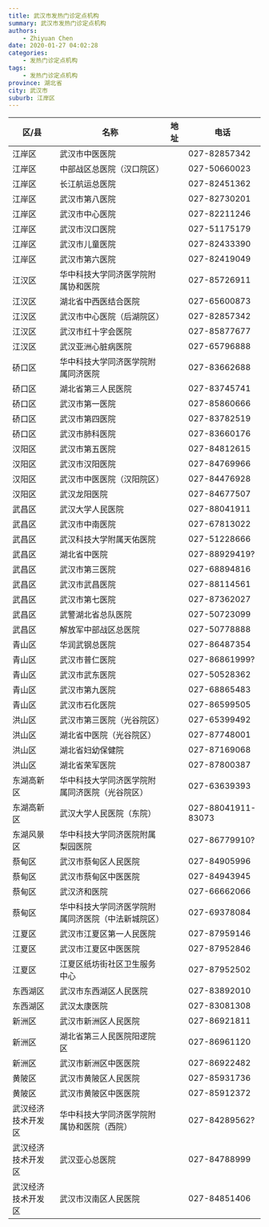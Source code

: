 ```yaml
---
title: 武汉市发热门诊定点机构
summary: 武汉市发热门诊定点机构
authors: 
    - Zhiyuan Chen
date: 2020-01-27 04:02:28
categories: 
    - 发热门诊定点机构
tags: 
    - 发热门诊定点机构
province: 湖北省
city: 武汉市
suburb: 江岸区
---
```


|  区/县  |  名称  |  地址  |  电话  |
|------|-------|------|------|
|  江岸区  |  武汉市中医医院  |    |  027-82857342  
|  江岸区  |  中部战区总医院（汉口院区）  |    |  027-50660023  
|  江岸区  |  长江航运总医院  |    |  027-82451362  
|  江岸区  |  武汉市第八医院  |    |  027-82730201  
|  江岸区  |  武汉市中心医院  |    |  027-82211246  
|  江岸区  |  武汉市汉口医院  |    |  027-51175179  
|  江岸区  |  武汉市儿童医院  |    |  027-82433390  
|  江岸区  |  武汉市第六医院  |    |  027-82419049  
|  江汉区  |  华中科技大学同济医学院附属协和医院  |    |  027-85726911  
|  江汉区  |  湖北省中西医结合医院  |    |  027-65600873  
|  江汉区  |  武汉市中心医院（后湖院区）  |    |  027-82857342  
|  江汉区  |  武汉市红十字会医院  |    |  027-85877677  
|  江汉区  |  武汉亚洲心脏病医院  |    |  027-65796888  
|  硚口区  |  华中科技大学同济医学院附属同济医院  |    |  027-83662688  
|  硚口区  |  湖北省第三人民医院  |    |  027-83745741  
|  硚口区  |  武汉市第一医院  |    |  027-85860666  
|  硚口区  |  武汉市第四医院  |    |  027-83782519  
|  硚口区  |  武汉市肺科医院  |    |  027-83660176  
|  汉阳区  |  武汉市第五医院  |    |  027-84812615  
|  汉阳区  |  武汉市汉阳医院  |    |  027-84769966  
|  汉阳区  |  武汉市中医医院（汉阳院区）  |    |  027-84476928  
|  汉阳区  |  武汉龙阳医院  |    |  027-84677507  
|  武昌区  |  武汉大学人民医院  |    |  027-88041911  
|  武昌区  |  武汉市中南医院  |    |  027-67813022  
|  武昌区  |  武汉科技大学附属天佑医院  |    |  027-51228666  
|  武昌区  |  湖北省中医院  |    |  027-88929419?  
|  武昌区  |  武汉市第三医院  |    |  027-68894816  
|  武昌区  |  武汉市武昌医院  |    |  027-88114561  
|  武昌区  |  武汉市第七医院  |    |  027-87362027  
|  武昌区  |  武警湖北省总队医院  |    |  027-50723099  
|  武昌区  |  解放军中部战区总医院  |    |  027-50778888  
|  青山区  |  华润武钢总医院  |    |  027-86487354  
|  青山区  |  武汉市普仁医院  |    |  027-86861999?  
|  青山区  |  武汉市武东医院  |    |  027-50528362  
|  青山区  |  武汉市第九医院  |    |  027-68865483  
|  青山区  |  武汉市石化医院  |    |  027-86599505  
|  洪山区  |  武汉市第三医院（光谷院区）  |    |  027-65399492  
|  洪山区  |  湖北省中医院（光谷院区）  |    |  027-87748001  
|  洪山区  |  湖北省妇幼保健院  |    |  027-87169068  
|  洪山区  |  湖北省荣军医院  |    |  027-87800387  
|  东湖高新区  |  华中科技大学同济医学院附属同济医院（光谷院区）  |    |  027-63639393  
|  东湖高新区  |  武汉大学人民医院（东院）  |    |  027-88041911-83073  
|  东湖风景区  |  华中科技大学同济医院附属梨园医院  |    |  027-86779910?  
|  蔡甸区  |  武汉市蔡甸区人民医院  |    |  027-84905996  
|  蔡甸区  |  武汉市蔡甸区中医医院  |    |  027-84943945  
|  蔡甸区  |  武汉济和医院  |    |  027-66662066  
|  蔡甸区  |  华中科技大学同济医学院附属同济医院（中法新城院区）  |    |  027-69378084  
|  江夏区  |  武汉市江夏区第一人民医院  |    |  027-87959146  
|  江夏区  |  武汉市江夏区中医医院  |    |  027-87952846  
|  江夏区  |  江夏区纸坊街社区卫生服务中心  |    |  027-87952502  
|  东西湖区  |  武汉市东西湖区人民医院  |    |  027-83892010  
|  东西湖区  |  武汉太康医院  |    |  027-83081308  
|  新洲区  |  武汉市新洲区人民医院  |    |  027-86921811  
|  新洲区  |  湖北省第三人民医院阳逻院区  |    |  027-86961120  
|  新洲区  |  武汉市新洲区中医医院  |    |  027-86922482  
|  黄陂区  |  武汉市黄陂区人民医院  |    |  027-85931736  
|  黄陂区  |  武汉市黄陂区中医医院  |    |  027-85912372  
|  武汉经济技术开发区  |  华中科技大学同济医学院附属协和医院（西院）  |    |  027-84289562?  
|  武汉经济技术开发区  |  武汉亚心总医院  |    |  027-84788999  
|  武汉经济技术开发区  |  武汉市汉南区人民医院  |    |  027-84851406  

